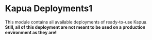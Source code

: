 # Kapua Deployments1

This module contains all available deployments of ready-to-use Kapua.<br>
**Still, all of this deployment are not meant to be used on a production environment as they are!**  
